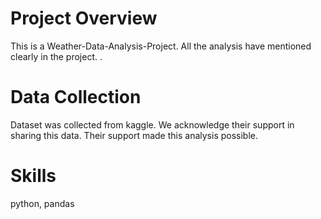 # Project Overview
This is a Weather-Data-Analysis-Project. All the analysis have mentioned clearly in the project.
.

# Data Collection
Dataset was collected from kaggle. We acknowledge their support in sharing this data. Their support made this analysis possible. 

# Skills
python, pandas

